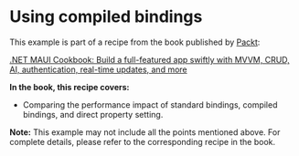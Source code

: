 # Using compiled bindings
This example is part of a recipe from the book published by [Packt](https://www.packtpub.com/en-us?utm_source=github):

[.NET MAUI Cookbook: Build a full-featured app swiftly with MVVM, CRUD, AI, authentication, real-time updates, and more](https://www.amazon.com/NET-MAUI-Cookbook-authentication-interactivity/dp/1835461123)

**In the book, this recipe covers:**
- Comparing the performance impact of standard bindings, compiled bindings, and direct property setting.

**Note:** This example may not include all the points mentioned above. For complete details, please refer to the corresponding recipe in the book.